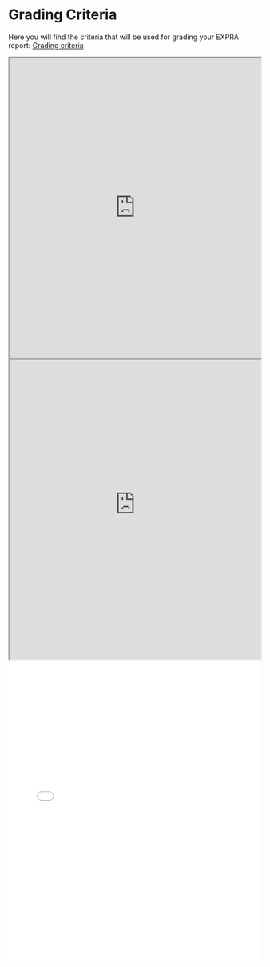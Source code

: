 # Grading Criteria

Here you will find the criteria that will be used for grading your EXPRA report: [Grading criteria](../static/EXPRA_Grading_criteria)

<iframe src="https://github.com/luciebinder/expra/blob/main/static/EXPRA_Grading_criteria.pdf?raw=true" width="100%" height="600px"></iframe>



<iframe src="https://raw.githubusercontent.com/luciebinder/expra/main/static/EXPRA_Grading_criteria.pdf" width="100%" height="600px"></iframe>




<embed src="../static/EXPRA_Grading_criteria.pdf" width="100%" height="600px" type="application/pdf">
